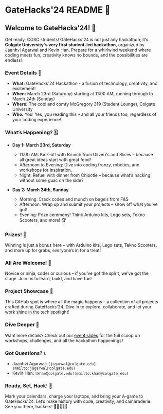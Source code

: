 # GateHacks'24 README 🚀

## Welcome to GateHacks'24! 🎉

Get ready, COSC students! GateHacks'24 is not just any hackathon; it's **Colgate University's very first student-led hackathon**, organized by Jaanhvi Agarwal and Kevin Han. Prepare for a whirlwind weekend where coding meets fun, creativity knows no bounds, and the possibilities are endless!

### Event Details 🎈

- **What:** GateHacks'24 Hackathon - a fusion of technology, creativity, and excitement!
- **When:** March 23rd (Saturday) starting at 11:00 AM, running through to March 24th (Sunday)
- **Where:** The cool and comfy McGregory 319 (Student Lounge), Colgate University
- **Who:** You! Yes, you reading this – and all your friends too, regardless of your coding experience!

### What’s Happening? 🗓

- **Day 1: March 23rd, Saturday**
  - 11:00 AM: Kick-off with Brunch from Oliveri's and Slices – because all great ideas start with great food!
  - Afternoon to Evening: Dive into coding frenzy, robotics, and workshops for inspiration.
  - Night: Refuel with dinner from Chipotle – because what’s hacking without some guac on the side?

- **Day 2: March 24th, Sunday**
  - Morning: Crack codes and munch on bagels from F&S 
  - Afternoon: Wrap up and submit your projects – show off what you’ve got!
  - Evening: Prize ceremony! Think Arduino kits, Lego sets, Tekno Scooters, and more! 🏆

### Prizes! 🎁

Winning is just a bonus here – with Arduino kits, Lego sets, Tekno Scooters, and more up for grabs, everyone’s in for a treat!

### All Are Welcome! 🙌

Novice or ninja, coder or curious – if you’ve got the spirit, we’ve got the stage. Join us to learn, build, and have fun!

### Project Showcase 🌟

This GitHub spot is where all the magic happens – a collection of all projects crafted during GateHacks'24. Dive in to explore, collaborate, and let your work shine in the tech spotlight!

### Dive Deeper 🧐

Want more details? Check out our [event slides](https://docs.google.com/presentation/d/12HpewkKKsaczvRN0z-cZvqnowQx5vzppPckX_SyLH58/edit?usp=sharing) for the full scoop on workshops, challenges, and all the hackathon happenings!

### Got Questions? 📞

- Jaanhvi Agarwal: `[jagarwal@colgate.edu](mailto:jagarwal@colgate.edu)`
- Kevin Han: `[khan@colgate.edu](mailto:khan@colgate.edu)`

### Ready, Set, Hack! 🎯

Mark your calendars, charge your laptops, and bring your A-game to GateHacks'24. Let’s make history with code, creativity, and camaraderie. See you there, hackers! 🚀👩‍💻👨‍💻



